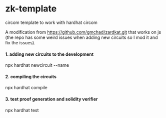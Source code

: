 # zk-template
circom template to work with hardhat circom

A modification from https://github.com/gmchad/zardkat.git that works on js (the repo has some weird issues when adding new circuits so I mod it and fix the issues).

#### 1. adding new circuits to the development
npx hardhat newcircuit --name <name of the circuit>

#### 2. compiling the circuits
npx hardhat compile

#### 3. test proof generation and solidity verifier
npx hardhat test